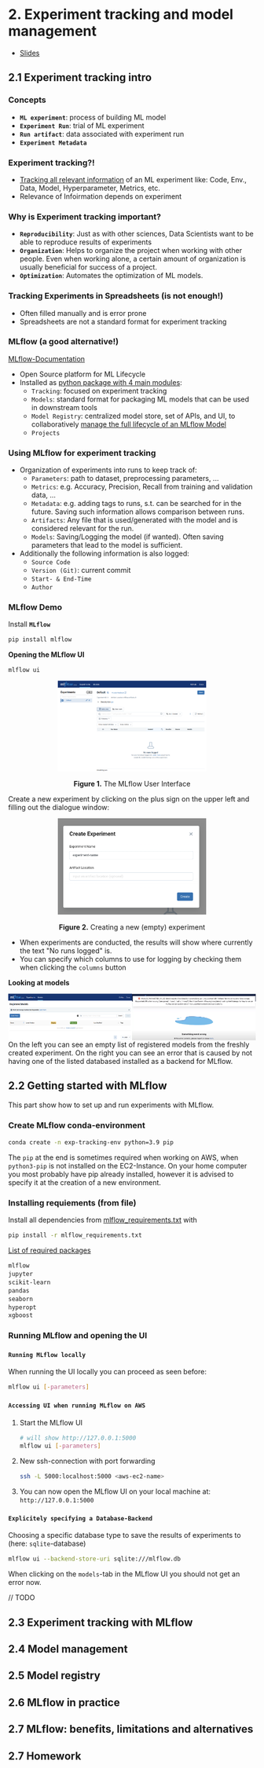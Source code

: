 # 2. Experiment tracking and model management

* [Slides](https://drive.google.com/file/d/1YtkAtOQS3wvY7yts_nosVlXrLQBq5q37/view?usp=sharing)


## 2.1 Experiment tracking intro

### Concepts
- **`ML experiment`**: process of building ML model
- **`Experiment Run`**: trial of ML experiment
- **`Run artifact`**: data associated with experiment run
- **`Experiment Metadata`**

### Experiment tracking?!
- <u>Tracking all relevant information</u> of an ML experiment like: Code, Env., Data, Model, Hyperparameter, Metrics, etc.
- Relevance of Infoirmation depends on experiment

### Why is Experiment tracking important?
- **`Reproducibility`**: Just as with other sciences, Data Scientists want to be able to reproduce results of experiments
- **`Organization`**: Helps to organize the project when working with other people. Even when working alone, a certain amount of organization is usually beneficial for success of a project.
- **`Optimization`**: Automates the optimization of ML models.

### Tracking Experiments in Spreadsheets (is not enough!)
- Often filled manually and is error prone
- Spreadsheets are not a standard format for experiment tracking

### MLflow (a good alternative!)
[MLflow-Documentation](https://mlflow.org/docs/latest/index.html)

- Open Source platform for ML Lifecycle
- Installed as <u>python package with 4 main modules</u>: 
    - `Tracking`: focused on experiment tracking
    - `Models`: standard format for packaging ML models that can be used in downstream tools
    - `Model Registry`: centralized model store, set of APIs, and UI, to collaboratively <u>manage the full lifecycle of an MLflow Model</u>
    - `Projects`

### Using MLflow for experiment tracking
- Organization of experiments into runs to keep track of:
    - `Parameters`: path to dataset, preprocessing parameters, ...
    - `Metrics`: e.g. Accuracy, Precision, Recall from training and validation data, ...
    - `Metadata`: e.g. adding tags to runs, s.t. can be searched for in the future. Saving such information allows comparison between runs.
    - `Artifacts`: Any file that is used/generated with the model and is considered relevant for the run.
    - `Models`: Saving/Logging the model (if wanted). Often saving parameters that lead to the model is sufficient.
- Additionally the following information is also logged:
    - `Source Code`
    - `Version (Git)`: current commit
    - `Start- & End-Time`
    - `Author`

### MLflow Demo
Install **`MLflow`**
```bash
pip install mlflow
```

**Opening the MLflow UI**
```bash
mlflow ui
```
<p align="center">
    <img src="imgs/mlflow_ui.png", style="max-width: 60%; height: auto;">
    <figcaption align="center"><b>Figure 1.</b> The MLflow User Interface</figcaption>
</p>

Create a new experiment by clicking on the plus sign on the upper left and filling out the dialogue window:
<p align="center">
    <img src="imgs/experiment_dialogue.png", style="max-width: 60%; height: auto;">
    <figcaption align="center"><b>Figure 2.</b> Creating a new (empty) experiment</figcaption>
</p>

- When experiments are conducted, the results will show where currently the text "No runs logged" is.
- You can specify which columns to use for logging by checking them when clicking the `columns` button

**Looking at models**
<div style="display: flex; justify-content: center;">
    <img src="imgs/models_list.png" style="max-width: 50%; height: auto;">
    <img src="imgs/models_error.png" style="max-width: 50%; height: auto;">
</div>
On the left you can see an empty list of registered models from the freshly created experiment. On the right you can see an error that is caused by not having one of the listed databased installed as a backend for MLflow.


## 2.2 Getting started with MLflow

This part show how to set up and run experiments with MLflow.

### Create MLflow conda-environment
```sh
conda create -n exp-tracking-env python=3.9 pip
```
The `pip` at the end is sometimes required when working on AWS, when `python3-pip` is not installed on the EC2-Instance. On your home computer you most probably have pip already installed, however it is advised to specify it at the creation of a new environment.

### Installing requiements (from file)
Install all dependencies from [mlflow_requirements.txt](mlflow_requirements.txt) with 
```sh
pip install -r mlflow_requirements.txt
```
<u>List of required packages</u>
```bash
mlflow
jupyter
scikit-learn
pandas
seaborn
hyperopt
xgboost
```

### Running MLflow and opening the UI

#### **`Running MLflow locally`**
When running the UI locally you can proceed as seen before:
```sh
mlflow ui [-parameters]
```

#### **`Accessing UI when running MLflow on AWS`**

1. Start the MLflow UI
    ```sh
    # will show http://127.0.0.1:5000
    mlflow ui [-parameters]
    ```
2. New ssh-connection with port forwarding
    ```sh
    ssh -L 5000:localhost:5000 <aws-ec2-name>
    ```
3. You can now open the MLflow UI on your local machine at: `http://127.0.0.1:5000`

#### **`Explicitely specifying a Database-Backend`**

Choosing a specific database type to save the results of experiments to (here: `sqlite`-database)
```sh
mlflow ui --backend-store-uri sqlite:///mlflow.db
```
When clicking on the `models`-tab in the MLflow UI you should not get an error now.

// TODO

## 2.3 Experiment tracking with MLflow

## 2.4 Model management

## 2.5 Model registry

## 2.6 MLflow in practice

## 2.7 MLflow: benefits, limitations and alternatives

## 2.7 Homework
